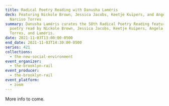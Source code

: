```yaml
---
title: Radical Poetry Reading with Danusha Laméris
deck: Featuring Nickole Brown, Jessica Jacobs, Keetje Kuipers, and Angela
  Narciso Torres
summary: Danusha Laméris curates the 58th Radical Poetry Reading featuring
  poetry read by Nickole Brown, Jessica Jacobs, Keetje Kuipers, Angela Narciso
  Torres, and Laméris.
date: 2021-11-03T13:00:00-0500
end_date: 2021-11-03T14:30:00-0500
series: 421
collections:
  - the-new-social-environment
event_organizer:
  - the-brooklyn-rail
event_producer:
  - the-brooklyn-rail
event_platform:
  - zoom
---
```

More info to come.